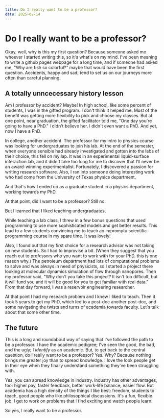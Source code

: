 ```yaml
---
title: Do I really want to be a professor?
date: 2025-02-14
---
```


# Do I really want to be a professor?

Okay, well, why is this my first question? Because someone asked me wheever I
started writing this, so it's what's on my mind. I've been meaning to write a
github pages webpage for a long time, and if someone had asked me, "Why are fish
so colorful?" maybe that would have been the first question. Accidents, happy
and sad, tend to set us on our journeys more often than careful planning.

## A totally unncecessary history lesson

Am I professor by accident? Maybe! In high school, like some percent of
students, I was in the gifted program. I don't think it helped me. Most of the
benefit was getting more flexibility to pick and choose my classes. But at one
point, near graduation, the gifted facilitator told me, "One day you're going to
have a PhD." I didn't believe her. I didn't even want a PhD. And yet, now I have
a PhD.

In college, another accident. The professor for my intro to physics course was
looking for undergraduates to join his lab. At the end of the semester, when
everyone sensible had already investigated and gotten into the labs of their
choice, this fell on my lap. It was in an experimental liquid-surface
interaction lab, and it didn't take too long for me to discover that I'll never
be an award-winning experimentalist. Fortunately, I discovered a passion for
writing research software. Also, I ran into someone doing interesting work who
had come from the University of Texas physics department.

And that's how I ended up as a graduate student in a physics department, working
towards my PhD.

At that point, did I want to be a professor? Still no.

But I learned that I liked teaching undergraduates.

While teaching a lab class, I threw in a few bonus questions that used
programming to use more sophisticated models and get better results. This lead
to a few students convincing me to teach an impromptu scientific programming
course in my spare time. It was lovely!

Also, I found out that my first choice for a research advisor was not taking on
new students. So I had to improvise a bit. (When they suggest that you reach out
to professors who you want to work with for your PhD, this is one reason why.)
The petroleum department had lots of computational problems to solve and was
always in need of physicists, so I started a project there looking at molecular
dynamics simulation of flow through nanopores. Then my professor said, "Why
don't you take this project? It isn't too difficult, but it will fund you and it
will be good for you to get familiar with real data." From that day forward, I
was a reservoir engineering researcher.

At that point I had my research problem and I knew I liked to teach. Then it
took 5 years to get my PhD, which led to a post-doc another post-doc, and some
navigating the twists and turns of academia towards faculty. Let's talk about
that some other time.

## The future

This is a long and roundabout way of saying that I've followed the path to be a
professor. I have the academic pedigree; I've seen the good, the bad, and the
ugly; I _identify_ as an academic. But, to get back to the central question, do
I really want to be a professor? Yes. Why? Because nothing brings me greater joy
than to spread knowledge. I love the look people get in their eye when they
finally understand something they've been struggling with.

Yes, you can spread knowledge in industry. Industry has other advantages, too:
higher pay, faster feedback, better work-life balance, easier flow. But academia
has a high density of the things I like best: freedom, students to teach, good
people who like philosophical discussions. It's a fun, flexible job. I get to
work on problems that I find exciting and watch people learn!

So yes, I really want to be a professor.
